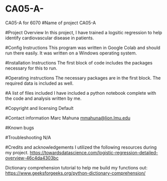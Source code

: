 # CA05-A-
CA05-A for 6070
 #Name of project CA05-A

#Project Overview In this project, I have trained a logsitic regression to help identify cardiovascular disease in patients.

#Config Instructions This program was written in Google Colab and should run there easily. It was written on a Windows operating system.

#Installation Instructions The first block of code includes the packages necessary for this to run.

#Operating instructions The necessary packages are in the first block. The required data is included as well.

#A list of files included I have included a python notebook complete with the code and analysis written by me.

#Copyright and licensing Default

#Contact information Marc Mahuna mmahuna@lion.lmu.edu

#Known bugs

#Troubleshooting N/A

#Credits and acknowledgements I utilized the following resources during my project.
https://towardsdatascience.com/logistic-regression-detailed-overview-46c4da4303bc

Dictionary comprehension tutorial to help me build my functions out: https://www.geeksforgeeks.org/python-dictionary-comprehension/
